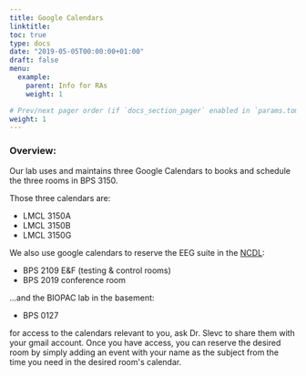 ```yaml
---
title: Google Calendars
linktitle: 
toc: true
type: docs
date: "2019-05-05T00:00:00+01:00"
draft: false
menu:
  example:
    parent: Info for RAs
    weight: 1

# Prev/next pager order (if `docs_section_pager` enabled in `params.toml`)
weight: 1
---
```


### Overview:

Our lab uses and maintains three Google Calendars to books and schedule the three rooms in BPS 3150.

Those three calendars are:
- LMCL 3150A
- LMCL 3150B
- LMCL 3150G

We also use google calendars to reserve the EEG suite in the [NCDL](http://ncdl.umd.edu/):
- BPS 2109 E&F (testing & control rooms)
- BPS 2019 conference room

...and the BIOPAC lab in the basement:
- BPS 0127

for access to the calendars relevant to you, ask Dr. Slevc to share them with your gmail account. Once you have access, you can reserve the desired room by simply adding an event with your name as the subject from the time you need in the desired room's calendar.